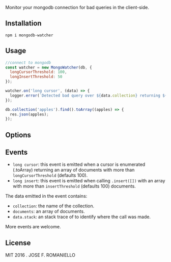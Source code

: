 Monitor your mongodb connection for bad queries in the client-side.

## Installation

```
npm i mongodb-watcher
```

## Usage

```javascript
//connect to mongodb
const watcher = new MongoWatcher(db, {
  longCursorThreshold: 100,
  longInsertThreshold: 50
});

watcher.on('long cursor', (data) => {
  logger.error(`Detected bad query over ${data.collection} returning ${data.documents.length} documents. \n ${data.stack}`);
});

db.collection('apples').find().toArray((apples) => {
  res.json(apples);
});
```

## Options


## Events

- `long cursor`: this event is emitted when a cursor is enumerated (.toArray) returning an array of documents with more than `longCursorThreshold` (defaults 100).
- `long insert`: this event is emitted when calling `.insert([])` with an array with more than `insertThreshold` (defaults 100) documents.

The data emitted in the event contains:

- `collection`: the name of the collection.
- `documents`: an array of documents.
- `data.stack`: an stack trace of to identify where the call was made.

More events are welcome.

## License

MIT 2016 . JOSE F. ROMANIELLO
